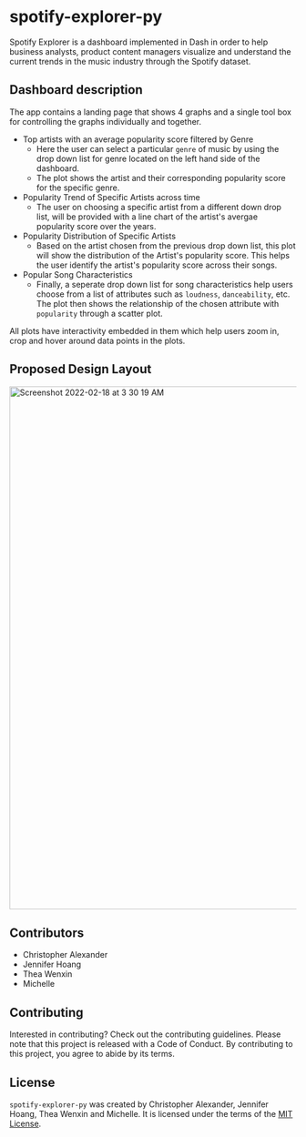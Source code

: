 # spotify-explorer-py

Spotify Explorer is a dashboard implemented in Dash in order to help business analysts, product content managers visualize and understand the current trends in the music industry through the Spotify dataset. 

## Dashboard description

The app contains a landing page that shows 4 graphs and a single tool box for controlling the graphs individually and together.

- Top artists with an average popularity score filtered by Genre 
    * Here the user can select a particular `genre` of music by using the drop down list for genre located on the left hand side of the dashboard. 
    * The plot shows the artist and their corresponding popularity score for the specific genre.
- Popularity Trend of Specific Artists across time
    * The user on choosing a specific artist from a different down drop list, will be provided with a line chart of the artist's avergae popularity score over the years.
- Popularity Distribution of Specific Artists 
    * Based on the artist chosen from the previous drop down list, this plot will show the distribution of the Artist's popularity score. This helps the user identify the artist's popularity score across their songs.
- Popular Song Characteristics
    * Finally, a seperate drop down list for song characteristics help users choose from a list of attributes such as `loudness`, `danceability`, etc. The plot then shows the relationship of the chosen attribute with `popularity` through a scatter plot.

All plots have interactivity embedded in them which help users zoom in, crop and hover around data points in the plots. 

## Proposed Design Layout

<img width="919" alt="Screenshot 2022-02-18 at 3 30 19 AM" src="https://user-images.githubusercontent.com/37771404/154680473-13514b7a-c765-4a8e-bc2b-1775e0df5d4d.png">


## Contributors

- Christopher Alexander 
- Jennifer Hoang
- Thea Wenxin
- Michelle 

## Contributing

Interested in contributing? Check out the contributing guidelines. Please note that this project is released with a Code of Conduct. By contributing to this project, you agree to abide by its terms.

## License

`spotify-explorer-py` was created by Christopher Alexander, Jennifer Hoang, Thea Wenxin and Michelle. It is licensed under the terms of the [MIT License](https://github.com/UBC-MDS/spotify-explorer-py/blob/main/LICENSE).

